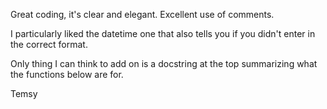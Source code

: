Great coding, it's clear and elegant. Excellent use of comments.

I particularly liked the datetime one that also tells you if you didn't enter in the correct format.

Only thing I can think to add on is a docstring at the top summarizing what the functions below are for.

Temsy
